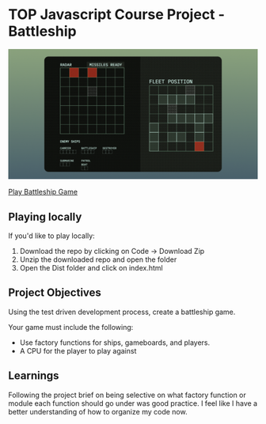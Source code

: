 # TOP Javascript Course Project - Battleship

![Preview](preview.png)

[Play Battleship Game](https://emhng.github.io/odin-battleship/)

## Playing locally

If you'd like to play locally:

1. Download the repo by clicking on Code -> Download Zip
2. Unzip the downloaded repo and open the folder
3. Open the Dist folder and click on index.html

## Project Objectives

Using the test driven development process, create a battleship game.

Your game must include the following:

- Use factory functions for ships, gameboards, and players.
- A CPU for the player to play against

## Learnings

Following the project brief on being selective on what factory function or module each function should go under was good practice. I feel like I have a better understanding of how to organize my code now.

